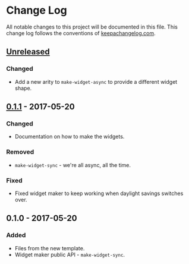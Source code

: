 # Change Log
All notable changes to this project will be documented in this file. This change log follows the conventions of [keepachangelog.com](http://keepachangelog.com/).

## [Unreleased][unreleased]
### Changed
- Add a new arity to `make-widget-async` to provide a different widget shape.

## [0.1.1] - 2017-05-20
### Changed
- Documentation on how to make the widgets.

### Removed
- `make-widget-sync` - we're all async, all the time.

### Fixed
- Fixed widget maker to keep working when daylight savings switches over.

## 0.1.0 - 2017-05-20
### Added
- Files from the new template.
- Widget maker public API - `make-widget-sync`.

[unreleased]: https://github.com/your-name/expt/compare/0.1.1...HEAD
[0.1.1]: https://github.com/your-name/expt/compare/0.1.0...0.1.1
